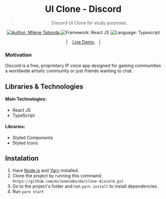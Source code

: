 
<h1 align="center" >UI Clone - Discord</h1>

<blockquote align="center">
  Discord UI Clone for study purposes.
</blockquote>

<p align="center">
  <a href="https://www.linkedin.com/in/milene-taborda/" target="_blank">
    <img alt="Author: Milene Taborda" src="https://img.shields.io/badge/Author-Milene Taborda-026aa7">
  </a>

  <img alt="Framework: React JS" src="https://img.shields.io/badge/Framework-React JS-026aa7">

  <img alt="Language: Typescript" src="https://img.shields.io/badge/Language-TypeScript-026aa7">
</p>

<p align="center">
|&nbsp;&nbsp;&nbsp;
  <a href="https://milene-taborda-dscord-clone.netlify.app/" target="_blank">
    Live Demo
  </a>
  &nbsp;&nbsp;&nbsp;|
</p>

### Motivation
Discord is a free, proprietary IP voice app designed for gaming communities a worldwide artistic community or just friends wanting to chat.

## Libraries & Technologies

#### Main Technologies:

- React JS
- TypeScript

#### Libraries:

- Styled Components
- Styled Icons


## Instalation

1. Have [Node.js](https://nodejs.org/en/) and [Yarn](https://yarnpkg.com/) installed.
1. Clone the project by running this command: `https://github.com/milenetaborda/clone-discord.git`
1. Go to the project's folder and run `yarn install` to install dependencies.
1. Run `yarn start`
